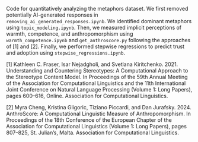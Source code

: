Code for quantitatively analyzing the metaphors dataset. We first removed potentially AI-generated responses in `removing_ai_generated_responses.ipynb`. We identified dominant metaphors using `topic_modeling.ipynb`. Then, we measured implicit perceptions of warmth, competence, and anthropomorphism using `warmth_competence.ipynb` and `get_anthroscore.py` following the approaches of [1] and [2]. Finally, we performed stepwise regressions to predict trust and adoption using `stepwise_regressions.ipynb`.

[1] Kathleen C. Fraser, Isar Nejadgholi, and Svetlana Kiritchenko. 2021. Understanding and Countering Stereotypes: A Computational Approach to the Stereotype Content Model. In Proceedings of the 59th Annual Meeting of the Association for Computational Linguistics and the 11th International Joint Conference on Natural Language Processing (Volume 1: Long Papers), pages 600–616, Online. Association for Computational Linguistics.

[2] Myra Cheng, Kristina Gligoric, Tiziano Piccardi, and Dan Jurafsky. 2024. AnthroScore: A Computational Linguistic Measure of Anthropomorphism. In Proceedings of the 18th Conference of the European Chapter of the Association for Computational Linguistics (Volume 1: Long Papers), pages 807–825, St. Julian’s, Malta. Association for Computational Linguistics.  
